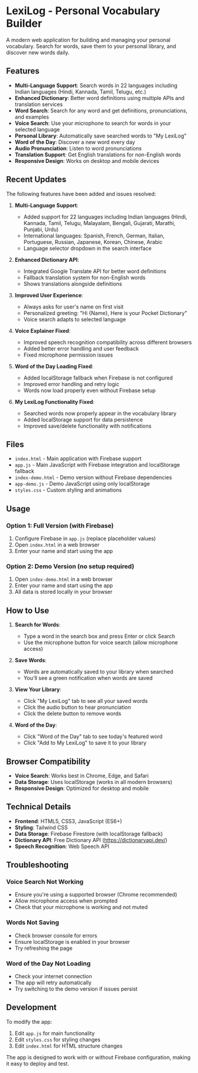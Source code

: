 # LexiLog - Personal Vocabulary Builder

A modern web application for building and managing your personal vocabulary. Search for words, save them to your personal library, and discover new words daily.

## Features

- **Multi-Language Support**: Search words in 22 languages including Indian languages (Hindi, Kannada, Tamil, Telugu, etc.)
- **Enhanced Dictionary**: Better word definitions using multiple APIs and translation services
- **Word Search**: Search for any word and get definitions, pronunciations, and examples
- **Voice Search**: Use your microphone to search for words in your selected language
- **Personal Library**: Automatically save searched words to "My LexiLog"
- **Word of the Day**: Discover a new word every day
- **Audio Pronunciation**: Listen to word pronunciations
- **Translation Support**: Get English translations for non-English words
- **Responsive Design**: Works on desktop and mobile devices

## Recent Updates

The following features have been added and issues resolved:

1. **Multi-Language Support**: 
   - Added support for 22 languages including Indian languages (Hindi, Kannada, Tamil, Telugu, Malayalam, Bengali, Gujarati, Marathi, Punjabi, Urdu)
   - International languages: Spanish, French, German, Italian, Portuguese, Russian, Japanese, Korean, Chinese, Arabic
   - Language selector dropdown in the search interface

2. **Enhanced Dictionary API**: 
   - Integrated Google Translate API for better word definitions
   - Fallback translation system for non-English words
   - Shows translations alongside definitions

3. **Improved User Experience**: 
   - Always asks for user's name on first visit
   - Personalized greeting: "Hi {Name}, Here is your Pocket Dictionary"
   - Voice search adapts to selected language

4. **Voice Explainer Fixed**: 
   - Improved speech recognition compatibility across different browsers
   - Added better error handling and user feedback
   - Fixed microphone permission issues

5. **Word of the Day Loading Fixed**: 
   - Added localStorage fallback when Firebase is not configured
   - Improved error handling and retry logic
   - Words now load properly even without Firebase setup

6. **My LexiLog Functionality Fixed**: 
   - Searched words now properly appear in the vocabulary library
   - Added localStorage support for data persistence
   - Improved save/delete functionality with notifications

## Files

- `index.html` - Main application with Firebase support
- `app.js` - Main JavaScript with Firebase integration and localStorage fallback
- `index-demo.html` - Demo version without Firebase dependencies
- `app-demo.js` - Demo JavaScript using only localStorage
- `styles.css` - Custom styling and animations

## Usage

### Option 1: Full Version (with Firebase)
1. Configure Firebase in `app.js` (replace placeholder values)
2. Open `index.html` in a web browser
3. Enter your name and start using the app

### Option 2: Demo Version (no setup required)
1. Open `index-demo.html` in a web browser
2. Enter your name and start using the app
3. All data is stored locally in your browser

## How to Use

1. **Search for Words**: 
   - Type a word in the search box and press Enter or click Search
   - Use the microphone button for voice search (allow microphone access)

2. **Save Words**: 
   - Words are automatically saved to your library when searched
   - You'll see a green notification when words are saved

3. **View Your Library**: 
   - Click "My LexiLog" tab to see all your saved words
   - Click the audio button to hear pronunciation
   - Click the delete button to remove words

4. **Word of the Day**: 
   - Click "Word of the Day" tab to see today's featured word
   - Click "Add to My LexiLog" to save it to your library

## Browser Compatibility

- **Voice Search**: Works best in Chrome, Edge, and Safari
- **Data Storage**: Uses localStorage (works in all modern browsers)
- **Responsive Design**: Optimized for desktop and mobile

## Technical Details

- **Frontend**: HTML5, CSS3, JavaScript (ES6+)
- **Styling**: Tailwind CSS
- **Data Storage**: Firebase Firestore (with localStorage fallback)
- **Dictionary API**: Free Dictionary API (https://dictionaryapi.dev/)
- **Speech Recognition**: Web Speech API

## Troubleshooting

### Voice Search Not Working
- Ensure you're using a supported browser (Chrome recommended)
- Allow microphone access when prompted
- Check that your microphone is working and not muted

### Words Not Saving
- Check browser console for errors
- Ensure localStorage is enabled in your browser
- Try refreshing the page

### Word of the Day Not Loading
- Check your internet connection
- The app will retry automatically
- Try switching to the demo version if issues persist

## Development

To modify the app:

1. Edit `app.js` for main functionality
2. Edit `styles.css` for styling changes
3. Edit `index.html` for HTML structure changes

The app is designed to work with or without Firebase configuration, making it easy to deploy and test.
